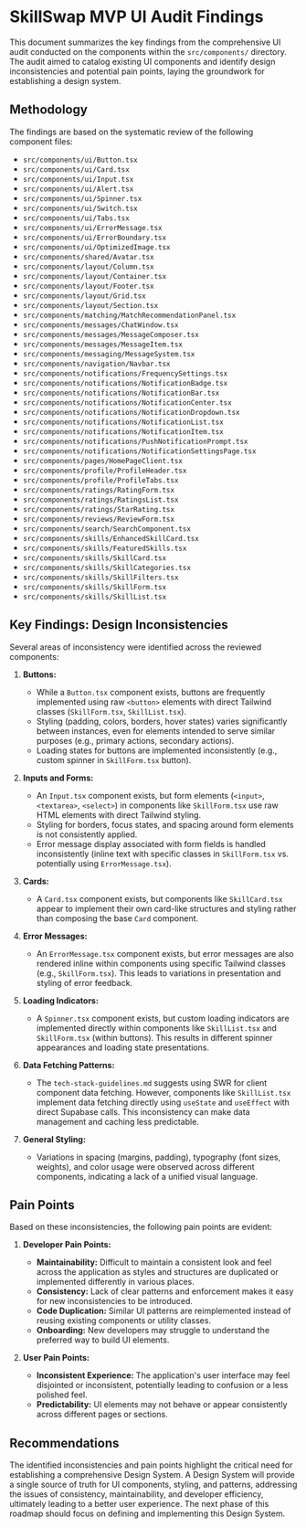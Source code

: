 # SkillSwap MVP UI Audit Findings

This document summarizes the key findings from the comprehensive UI audit conducted on the components within the `src/components/` directory. The audit aimed to catalog existing UI components and identify design inconsistencies and potential pain points, laying the groundwork for establishing a design system.

## Methodology

The findings are based on the systematic review of the following component files:

- `src/components/ui/Button.tsx`
- `src/components/ui/Card.tsx`
- `src/components/ui/Input.tsx`
- `src/components/ui/Alert.tsx`
- `src/components/ui/Spinner.tsx`
- `src/components/ui/Switch.tsx`
- `src/components/ui/Tabs.tsx`
- `src/components/ui/ErrorMessage.tsx`
- `src/components/ui/ErrorBoundary.tsx`
- `src/components/ui/OptimizedImage.tsx`
- `src/components/shared/Avatar.tsx`
- `src/components/layout/Column.tsx`
- `src/components/layout/Container.tsx`
- `src/components/layout/Footer.tsx`
- `src/components/layout/Grid.tsx`
- `src/components/layout/Section.tsx`
- `src/components/matching/MatchRecommendationPanel.tsx`
- `src/components/messages/ChatWindow.tsx`
- `src/components/messages/MessageComposer.tsx`
- `src/components/messages/MessageItem.tsx`
- `src/components/messaging/MessageSystem.tsx`
- `src/components/navigation/Navbar.tsx`
- `src/components/notifications/FrequencySettings.tsx`
- `src/components/notifications/NotificationBadge.tsx`
- `src/components/notifications/NotificationBar.tsx`
- `src/components/notifications/NotificationCenter.tsx`
- `src/components/notifications/NotificationDropdown.tsx`
- `src/components/notifications/NotificationList.tsx`
- `src/components/notifications/NotificationItem.tsx`
- `src/components/notifications/PushNotificationPrompt.tsx`
- `src/components/notifications/NotificationSettingsPage.tsx`
- `src/components/pages/HomePageClient.tsx`
- `src/components/profile/ProfileHeader.tsx`
- `src/components/profile/ProfileTabs.tsx`
- `src/components/ratings/RatingForm.tsx`
- `src/components/ratings/RatingsList.tsx`
- `src/components/ratings/StarRating.tsx`
- `src/components/reviews/ReviewForm.tsx`
- `src/components/search/SearchComponent.tsx`
- `src/components/skills/EnhancedSkillCard.tsx`
- `src/components/skills/FeaturedSkills.tsx`
- `src/components/skills/SkillCard.tsx`
- `src/components/skills/SkillCategories.tsx`
- `src/components/skills/SkillFilters.tsx`
- `src/components/skills/SkillForm.tsx`
- `src/components/skills/SkillList.tsx`

## Key Findings: Design Inconsistencies

Several areas of inconsistency were identified across the reviewed components:

1.  **Buttons:**
    *   While a `Button.tsx` component exists, buttons are frequently implemented using raw `<button>` elements with direct Tailwind classes (`SkillForm.tsx`, `SkillList.tsx`).
    *   Styling (padding, colors, borders, hover states) varies significantly between instances, even for elements intended to serve similar purposes (e.g., primary actions, secondary actions).
    *   Loading states for buttons are implemented inconsistently (e.g., custom spinner in `SkillForm.tsx` button).

2.  **Inputs and Forms:**
    *   An `Input.tsx` component exists, but form elements (`<input>`, `<textarea>`, `<select>`) in components like `SkillForm.tsx` use raw HTML elements with direct Tailwind styling.
    *   Styling for borders, focus states, and spacing around form elements is not consistently applied.
    *   Error message display associated with form fields is handled inconsistently (inline text with specific classes in `SkillForm.tsx` vs. potentially using `ErrorMessage.tsx`).

3.  **Cards:**
    *   A `Card.tsx` component exists, but components like `SkillCard.tsx` appear to implement their own card-like structures and styling rather than composing the base `Card` component.

4.  **Error Messages:**
    *   An `ErrorMessage.tsx` component exists, but error messages are also rendered inline within components using specific Tailwind classes (e.g., `SkillForm.tsx`). This leads to variations in presentation and styling of error feedback.

5.  **Loading Indicators:**
    *   A `Spinner.tsx` component exists, but custom loading indicators are implemented directly within components like `SkillList.tsx` and `SkillForm.tsx` (within buttons). This results in different spinner appearances and loading state presentations.

6.  **Data Fetching Patterns:**
    *   The `tech-stack-guidelines.md` suggests using SWR for client component data fetching. However, components like `SkillList.tsx` implement data fetching directly using `useState` and `useEffect` with direct Supabase calls. This inconsistency can make data management and caching less predictable.

7.  **General Styling:**
    *   Variations in spacing (margins, padding), typography (font sizes, weights), and color usage were observed across different components, indicating a lack of a unified visual language.

## Pain Points

Based on these inconsistencies, the following pain points are evident:

1.  **Developer Pain Points:**
    *   **Maintainability:** Difficult to maintain a consistent look and feel across the application as styles and structures are duplicated or implemented differently in various places.
    *   **Consistency:** Lack of clear patterns and enforcement makes it easy for new inconsistencies to be introduced.
    *   **Code Duplication:** Similar UI patterns are reimplemented instead of reusing existing components or utility classes.
    *   **Onboarding:** New developers may struggle to understand the preferred way to build UI elements.

2.  **User Pain Points:**
    *   **Inconsistent Experience:** The application's user interface may feel disjointed or inconsistent, potentially leading to confusion or a less polished feel.
    *   **Predictability:** UI elements may not behave or appear consistently across different pages or sections.

## Recommendations

The identified inconsistencies and pain points highlight the critical need for establishing a comprehensive Design System. A Design System will provide a single source of truth for UI components, styling, and patterns, addressing the issues of consistency, maintainability, and developer efficiency, ultimately leading to a better user experience. The next phase of this roadmap should focus on defining and implementing this Design System.
